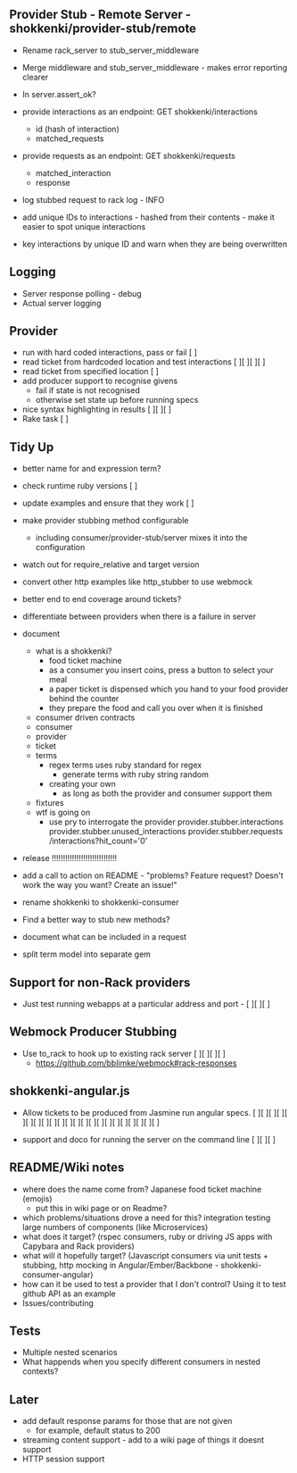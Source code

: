 ## Provider Stub - Remote Server - shokkenki/provider-stub/remote

- Rename rack_server to stub_server_middleware
- Merge middleware and stub_server_middleware - makes error reporting clearer
- In server.assert_ok?

- provide interactions as an endpoint: GET shokkenki/interactions
  - id (hash of interaction)
  - matched_requests
- provide requests as an endpoint: GET shokkenki/requests
  - matched_interaction
  - response
- log stubbed request to rack log - INFO

- add unique IDs to interactions - hashed from their contents - make it easier to spot unique interactions
- key interactions by unique ID and warn when they are being overwritten

## Logging
  - Server response polling - debug
  - Actual server logging

## Provider

- run with hard coded interactions, pass or fail [ ]
- read ticket from hardcoded location and test interactions [ ][ ][ ][ ]
- read ticket from specified location [ ]
- add producer support to recognise givens
  - fail if state is not recognised
  - otherwise set state up before running specs
- nice syntax highlighting in results [ ][ ][ ]
- Rake task [ ]

## Tidy Up

- better name for and expression term?
- check runtime ruby versions [ ]
- update examples and ensure that they work [ ]
- make provider stubbing method configurable
  - including consumer/provider-stub/server mixes it into the configuration
- watch out for require_relative and target version
- convert other http examples like http_stubber to use webmock
- better end to end coverage around tickets?
- differentiate between providers when there is a failure in server
- document
  - what is a shokkenki?
    - food ticket machine
    - as a consumer you insert coins, press a button to select your meal
    - a paper ticket is dispensed which you hand to your food provider behind the counter
    - they prepare the food and call you over when it is finished
  - consumer driven contracts
  - consumer
  - provider
  - ticket
  - terms
    - regex terms uses ruby standard for regex
      - generate terms with ruby string random
    - creating your own
      - as long as both the provider and consumer support them
  - fixtures
  - wtf is going on
    - use pry to interrogate the provider
      provider.stubber.interactions
      provider.stubber.unused_interactions
      provider.stubber.requests
        /interactions?hit_count='0'

- release !!!!!!!!!!!!!!!!!!!!!!!!!!!!!

- add a call to action on README - "problems? Feature request? Doesn't work the way you want? Create an issue!"
- rename shokkenki to shokkenki-consumer
- Find a better way to stub new methods?
- document what can be included in a request
- split term model into separate gem

## Support for non-Rack providers

- Just test running webapps at a particular address and port - [ ][ ][ ]

## Webmock Producer Stubbing

- Use to_rack to hook up to existing rack server [ ][ ][ ][ ]
  - https://github.com/bblimke/webmock#rack-responses

## shokkenki-angular.js

- Allow tickets to be produced from Jasmine run angular specs. [ ][ ][ ][ ][ ][ ][ ][ ][ ][ ][ ][ ][ ][ ][ ][ ][ ][ ][ ][ ][ ][ ]

- support and doco for running the server on the command line [ ][ ][ ]

## README/Wiki notes

- where does the name come from? Japanese food ticket machine (emojis)
  - put this in wiki page or on Readme?
- which problems/situations drove a need for this? integration testing large numbers of components (like Microservices)
- what does it target? (rspec consumers, ruby or driving JS apps with Capybara and Rack providers)
- what will it hopefully target? (Javascript consumers via unit tests + stubbing, http mocking in Angular/Ember/Backbone - shokkenki-consumer-angular)
- how can it be used to test a provider that I don't control? Using it to test github API as an example
- Issues/contributing

## Tests

- Multiple nested scenarios
- What happends when you specify different consumers in nested contexts?


## Later


- add default response params for those that are not given
  - for example, default status to 200
- streaming content support - add to a wiki page of things it doesnt support
- HTTP session support